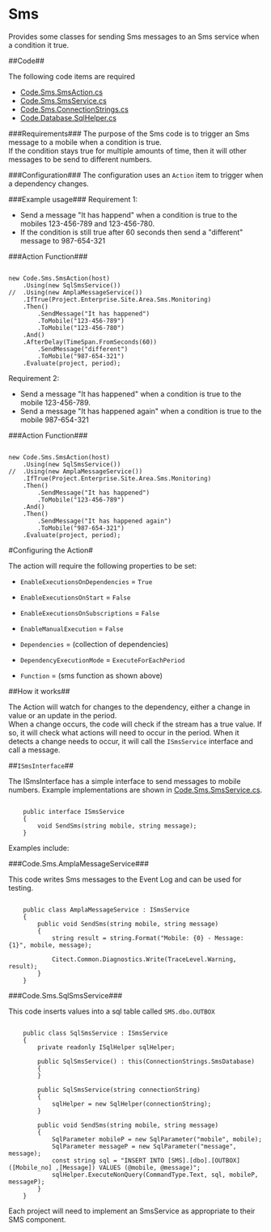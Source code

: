 Sms
================

Provides some classes for sending Sms messages to an Sms service when a condition it true.



##Code##

The following code items are required

* [Code.Sms.SmsAction.cs](../SmsAction.cs)
* [Code.Sms.SmsService.cs](../SmsService.cs)
* [Code.Sms.ConnectionStrings.cs](../ConnectionStrings.cs)
* [Code.Database.SqlHelper.cs](../Database/SqlHelper.cs)

###Requirements###
The purpose of the Sms code is to trigger an Sms message to a mobile when a condition is true.  
If the condition stays true for multiple amounts of time, then it will other messages to be send to different numbers.

###Configuration###
The configuration uses an ```Action``` item to trigger when a dependency changes.

###Example usage###
Requirement 1: 

* Send a message "It has happend" when a condition is true to the mobiles 123-456-789 and 123-456-780. 
* If the condition is still true after 60 seconds then send a "different" message to 987-654-321

###Action Function###
 
``` CSharp

new Code.Sms.SmsAction(host)
	.Using(new SqlSmsService())
//	.Using(new AmplaMessageService())
    .IfTrue(Project.Enterprise.Site.Area.Sms.Monitoring)
    .Then()
    	.SendMessage("It has happened")
        .ToMobile("123-456-789")
		.ToMobile("123-456-780")
	.And()
    .AfterDelay(TimeSpan.FromSeconds(60))
		.SendMessage("different")
        .ToMobile("987-654-321")
    .Evaluate(project, period);

```

Requirement 2: 

* Send a message "It has happened" when a condition is true to the mobile 123-456-789. 
* Send a message "It has happened again" when a condition is true to the mobile 987-654-321

###Action Function###
 
``` CSharp

new Code.Sms.SmsAction(host)
	.Using(new SqlSmsService())
//	.Using(new AmplaMessageService())
    .IfTrue(Project.Enterprise.Site.Area.Sms.Monitoring)
    .Then()
    	.SendMessage("It has happened")
        .ToMobile("123-456-789")
	.And()
	.Then()
		.SendMessage("It has happened again")
        .ToMobile("987-654-321")
    .Evaluate(project, period);

```

#Configuring the Action#

The action will require the following properties to be set:

* ```EnableExecutionsOnDependencies``` = ```True```
* ```EnableExecutionsOnStart``` = ```False```
* ```EnableExecutionsOnSubscriptions``` = ```False```
* ```EnableManualExecution``` = ```False```

* ```Dependencies``` = (collection of dependencies)
* ```DependencyExecutionMode``` = ```ExecuteForEachPeriod```
* ```Function``` = (sms function as shown above)
 
##How it works##

The Action will watch for changes to the dependency, either a change in value or an update in the period.  
When a change occurs, the code will check if the stream has a true value. If so, it will check what actions will need to occur in the period.
When it detects a change needs to occur, it will call the ```ISmsService``` interface and call a message.

##```ISmsInterface```##

The ISmsInterface has a simple interface to send messages to mobile numbers.
Example implementations are shown in [Code.Sms.SmsService.cs](../SmsService.cs).

``` CSharp

    public interface ISmsService
    {
        void SendSms(string mobile, string message);
    }

```

Examples include:
	
###Code.Sms.AmplaMessageService###

This code writes Sms messages to the Event Log and can be used for testing.
``` CSharp

    public class AmplaMessageService : ISmsService
    {
        public void SendSms(string mobile, string message)
        {
            string result = string.Format("Mobile: {0} - Message: {1}", mobile, message);

            Citect.Common.Diagnostics.Write(TraceLevel.Warning, result);
        }
    }
```

###Code.Sms.SqlSmsService###

This code inserts values into a sql table called ```SMS.dbo.OUTBOX```

``` CSharp

    public class SqlSmsService : ISmsService
    {
        private readonly ISqlHelper sqlHelper;

        public SqlSmsService() : this(ConnectionStrings.SmsDatabase)
        {
        }

        public SqlSmsService(string connectionString)
        {
            sqlHelper = new SqlHelper(connectionString);
        }

        public void SendSms(string mobile, string message)
        {
            SqlParameter mobileP = new SqlParameter("mobile", mobile);
            SqlParameter messageP = new SqlParameter("message", message);
            const string sql = "INSERT INTO [SMS].[dbo].[OUTBOX] ([Mobile_no] ,[Message]) VALUES (@mobile, @message)";
            sqlHelper.ExecuteNonQuery(CommandType.Text, sql, mobileP, messageP);
        }
    }
```

Each project will need to implement an SmsService as appropriate to their SMS component.